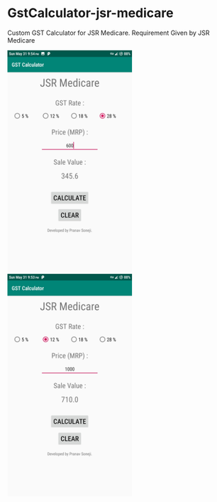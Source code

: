 # GstCalculator-jsr-medicare

Custom GST Calculator for JSR Medicare.
Requirement Given by JSR Medicare

<img src="1.jpg" height=500>
<img src="2.jpg" height=500>

